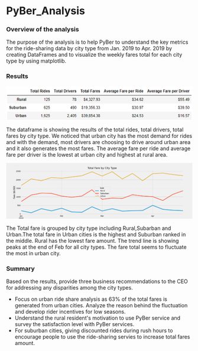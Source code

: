 # PyBer_Analysis

### Overview of the analysis

The purpose of the analysis is to help PyBer to understand the key metrics for the ride-sharing data by city type from Jan. 2019 to Apr. 2019 by creating DataFrames and to visualize the weekly fares total for each city type by using matplotlib. 

### Results

![PyBer summary](https://github.com/emmagao1/PyBer_Analysis/blob/master/Resources/DF.PNG)

The dataframe is showing the results of the total rides, total drivers, total fares by city type. We noticed that urban city has the most demand for rides and with the demand, most drivers are choosing to drive around urban area and it also generates the most fares. The average fare per ride and average fare per driver is the lowest at urban city and highest at rural area. 

![PyBer fare summary](https://github.com/emmagao1/PyBer_Analysis/blob/master/PyBer_fare_summary.png)

The Total fare is grouped by city type including Rural,Subarban and Urban.The total fare in Urban cities is the highest and Suburban ranked in the middle. Rural has the lowest fare amount. The trend line is showing peaks at the end of Feb for all city types. The fare total seems to fluctuate the most in urban city.


### Summary
Based on the results, provide three business recommendations to the CEO for addressing any disparities among the city types.

  -  Focus on urban ride share analysis as 63% of the total fares is generated from urban cities. Analyze the reason behind the fluctuation and develop rider incentives for low seasons.
  -  Understand the rural resident's motivation to use PyBer service and survey the satisfaction level with PyBer services.
  -  For suburban cities, giving discounted rides during rush hours to encourage people to use the ride-sharing servies to increase total fares amount.
